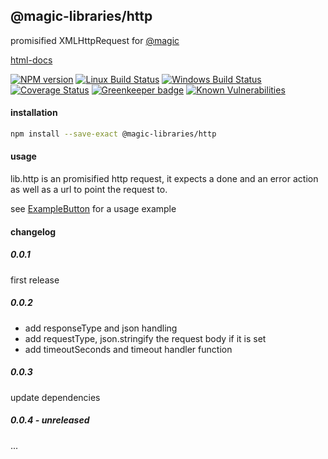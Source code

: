## @magic-libraries/http

promisified XMLHttpRequest for
[@magic](https://magic.github.io/core)

[html-docs](https://magic-libraries.github.io/http)

[![NPM version][npm-image]][npm-url]
[![Linux Build Status][travis-image]][travis-url]
[![Windows Build Status][appveyor-image]][appveyor-url]
[![Coverage Status][coveralls-image]][coveralls-url]
[![Greenkeeper badge][greenkeeper-image]][greenkeeper-url]
[![Known Vulnerabilities][snyk-image]][snyk-url]

[npm-image]: https://img.shields.io/npm/v/@magic-libraries/http.svg
[npm-url]: https://www.npmjs.com/package/@magic-libraries/http
[travis-image]: https://img.shields.io/travis/com/magic-libraries/http/master
[travis-url]: https://travis-ci.com/magic-libraries/http
[appveyor-image]: https://img.shields.io/appveyor/ci/magiclibraries/http/master.svg
[appveyor-url]: https://ci.appveyor.com/project/magiclibraries/http/branch/master
[coveralls-image]: https://coveralls.io/repos/github/magic-libraries/http/badge.svg
[coveralls-url]: https://coveralls.io/github/magic-libraries/http
[greenkeeper-image]: https://badges.greenkeeper.io/magic-libraries/http.svg
[greenkeeper-url]: https://badges.greenkeeper.io/magic-libraries/http.svg
[snyk-image]: https://snyk.io/test/github/magic-libraries/http/badge.svg
[snyk-url]: https://snyk.io/test/github/magic-libraries/http

#### <a name="install"></a>installation
```bash
npm install --save-exact @magic-libraries/http
```

#### <a name="usage"></a>usage

lib.http is an promisified http request,
it expects a done and an error action as well as a url to point the request to.

see [ExampleButton](https://github.com/magic-libraries/http/tree/master/example/assets/ExampleButton)
for a usage example

#### changelog

##### 0.0.1
first release

##### 0.0.2
* add responseType and json handling
* add requestType, json.stringify the request body if it is set
* add timeoutSeconds and timeout handler function

##### 0.0.3
update dependencies

##### 0.0.4 - unreleased
...
